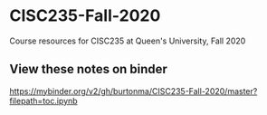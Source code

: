 # CISC235-Fall-2020
Course resources for CISC235 at Queen's University, Fall 2020 

## View these notes on binder
https://mybinder.org/v2/gh/burtonma/CISC235-Fall-2020/master?filepath=toc.ipynb
